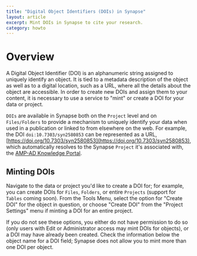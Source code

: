 ```yaml
---
title: "Digital Object Identifiers (DOIs) in Synapse"
layout: article
excerpt: Mint DOIs in Synapse to cite your research.
category: howto
---
```


<style>
#image {
    width: 35%;
}
#tableImage {
    width: 65%;
}
#tableImage:hover {
    transform: scale(3.0);
    outline: 1px solid #1e7098;
}
#image:hover {
    transform: scale(3.0);
    outline: 1px solid #1e7098;
}
</style>

# Overview

A Digital Object Identifier (DOI) is an alphanumeric string assigned to uniquely identify an object. It is tied to a metadata description of the object as well as to a digital location, such as a URL, where all the details about the object are accessible. In order to create new DOIs and assign them to your content, it is necessary to use a service to "mint" or create a DOI for your data or project. 

`DOIs` are available in Synapse both on the `Project` level and on `Files/Folders` to provide a mechanism to uniquely identify your data when used in a publication or linked to from elsewhere on the web. For example, the DOI `doi:10.7303/syn2580853` can be represented as a URL, [https://doi.org/10.7303/syn2580853](https://doi.org/10.7303/syn2580853), which automatically resolves to the Synapse `Project` it's associated with, the [AMP-AD Knowledge Portal](https://www.synapse.org/#!Synapse:syn2580853). 

## Minting DOIs

Navigate to the data or project you'd like to create a DOI for; for example, you can create DOIs for `Files`, `Folders`, or entire `Projects` (support for `Tables` coming soon). From the Tools Menu, select the option for "Create DOI" for the object in question, or choose "Create DOI" from the "Project Settings" menu if minting a DOI for an entire project. 

If you do not see these options, you either do not have permission to do so (only users with Edit or Administrator access may mint DOIs for objects), or a DOI may have already been created. Check the information below the object name for a DOI field; Synapse does not allow you to mint more than one DOI per object. 
